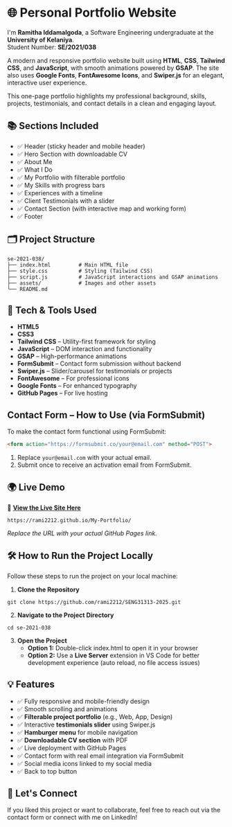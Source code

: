 # 🌐 Personal Portfolio Website

I'm **Ramitha Iddamalgoda**, a Software Engineering undergraduate at the **University of Kelaniya**.  
Student Number: **SE/2021/038**

A modern and responsive portfolio website built using **HTML**, **CSS**, **Tailwind CSS**, and **JavaScript**, with smooth animations powered by **GSAP**. The site also uses **Google Fonts**, **FontAwesome Icons**, and **Swiper.js** for an elegant, interactive user experience.

This one-page portfolio highlights my professional background, skills, projects, testimonials, and contact details in a clean and engaging layout.

## 📚 Sections Included
* ✅ Header (sticky header and mobile header)
* ✅ Hero Section with downloadable CV
* ✅ About Me
* ✅ What I Do
* ✅ My Portfolio with filterable portfolio
* ✅ My Skills with progress bars
* ✅ Experiences with a timeline
* ✅ Client Testimonials with a slider
* ✅ Contact Section (with interactive map and working form)
* ✅ Footer

## 🗂️ Project Structure
```
se-2021-038/
├── index.html         # Main HTML file
├── style.css          # Styling (Tailwind CSS)
├── script.js          # JavaScript interactions and GSAP animations
├── assets/            # Images and other assets  
└── README.md          
```

## 🎨 Tech & Tools Used
* **HTML5**
* **CSS3**
* **Tailwind CSS** – Utility-first framework for styling
* **JavaScript** – DOM interaction and functionality
* **GSAP** – High-performance animations
* **FormSubmit** – Contact form submission without backend
* **Swiper.js** – Slider/carousel for testimonials or projects
* **FontAwesome** – For professional icons
* **Google Fonts** – For enhanced typography
* **GitHub Pages** – For live hosting

## Contact Form – How to Use (via FormSubmit)
To make the contact form functional using FormSubmit:
```html
<form action="https://formsubmit.co/your@email.com" method="POST">
```
1. Replace `your@email.com` with your actual email.
2. Submit once to receive an activation email from FormSubmit.

## 🌍 Live Demo
🔗 [**View the Live Site Here**](https://rami2212.github.io/My-Portfolio/)
```
https://rami2212.github.io/My-Portfolio/
```
*Replace the URL with your actual GitHub Pages link.*

## 🛠️ How to Run the Project Locally
Follow these steps to run the project on your local machine:

1. **Clone the Repository**
```
git clone https://github.com/rami2212/SENG31313-2025.git
```

2. **Navigate to the Project Directory**
```
cd se-2021-038
```

3. **Open the Project**
   * **Option 1:** Double-click index.html to open it in your browser
   * **Option 2:** Use a **Live Server** extension in VS Code for better development experience (auto reload, no file access issues)

## 💡 Features
* ✅ Fully responsive and mobile-friendly design
* ✅ Smooth scrolling and animations
* ✅ **Filterable project portfolio** (e.g., Web, App, Design)
* ✅ Interactive **testimonials slider** using Swiper.js
* ✅ **Hamburger menu** for mobile navigation
* ✅ **Downloadable CV section** with PDF
* ✅ Live deployment with GitHub Pages
* ✅ Contact form with real email integration via FormSubmit
* ✅ Social media icons linked to my social media
* ✅ Back to top button

## 👋 Let's Connect
If you liked this project or want to collaborate, feel free to reach out via the contact form or connect with me on LinkedIn!
